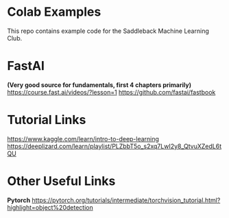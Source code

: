# Colab Examples
This repo contains example code for the Saddleback Machine Learning Club.

# FastAI
**(Very good source for fundamentals, first 4 chapters primarily)**
https://course.fast.ai/videos/?lesson=1
https://github.com/fastai/fastbook

# Tutorial Links
https://www.kaggle.com/learn/intro-to-deep-learning
https://deeplizard.com/learn/playlist/PLZbbT5o_s2xq7LwI2y8_QtvuXZedL6tQU

# Other Useful Links
**Pytorch**
https://pytorch.org/tutorials/intermediate/torchvision_tutorial.html?highlight=object%20detection